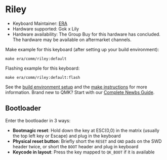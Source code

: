 # Riley

* Keyboard Maintainer: [ERA](https://github.com/eerraa)
* Hardware supported: Gok x Lily
* Hardware availability: The Group Buy for this hardware has concluded. The hardware may be available on aftermarket channels.

Make example for this keyboard (after setting up your build environment):

    make era/comm/riley:default

Flashing example for this keyboard:

    make era/comm/riley:default:flash

See the [build environment setup](https://docs.qmk.fm/#/getting_started_build_tools) and the [make instructions](https://docs.qmk.fm/#/getting_started_make_guide) for more information. Brand new to QMK? Start with our [Complete Newbs Guide](https://docs.qmk.fm/#/newbs).

## Bootloader

Enter the bootloader in 3 ways:

* **Bootmagic reset**: Hold down the key at ESC(0,0) in the matrix (usually the top left key or Escape) and plug in the keyboard
* **Physical reset button**: Briefly short the `RESET` and `GND` pads on the SWD header twice, or short the `BOOT` header and plug in keyboard
* **Keycode in layout**: Press the key mapped to `QK_BOOT` if it is available